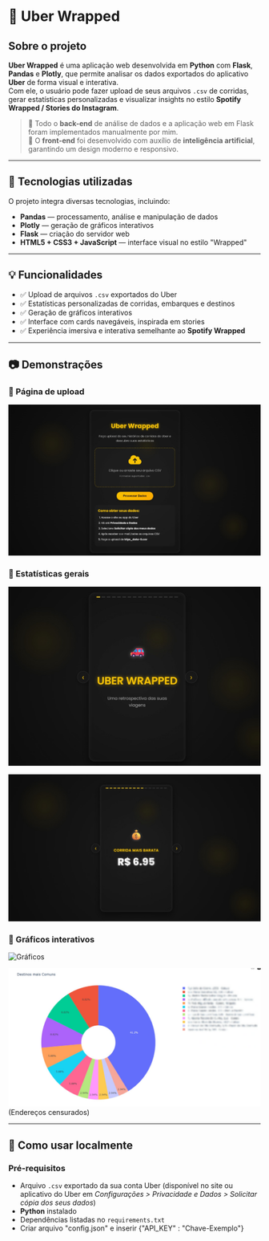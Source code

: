 # 🚗 Uber Wrapped

## Sobre o projeto

**Uber Wrapped** é uma aplicação web desenvolvida em **Python** com **Flask**, **Pandas** e **Plotly**, que permite analisar os dados exportados do aplicativo **Uber** de forma visual e interativa.  
Com ele, o usuário pode fazer upload de seus arquivos `.csv` de corridas, gerar estatísticas personalizadas e visualizar insights no estilo **Spotify Wrapped / Stories do Instagram**.

> 🔧 Todo o **back-end** de análise de dados e a aplicação web em Flask foram implementados manualmente por mim.  
> 🎨 O **front-end** foi desenvolvido com auxílio de **inteligência artificial**, garantindo um design moderno e responsivo.

---

## 🚀 Tecnologias utilizadas

O projeto integra diversas tecnologias, incluindo:

- **Pandas** — processamento, análise e manipulação de dados  
- **Plotly** — geração de gráficos interativos  
- **Flask** — criação do servidor web  
- **HTML5 + CSS3 + JavaScript** — interface visual no estilo "Wrapped"  

---

## 💡 Funcionalidades

- ✅ Upload de arquivos `.csv` exportados do Uber  
- ✅ Estatísticas personalizadas de corridas, embarques e destinos  
- ✅ Geração de gráficos interativos 
- ✅ Interface com cards navegáveis, inspirada em stories  
- ✅ Experiência imersiva e interativa semelhante ao **Spotify Wrapped**  

---

## 📷 Demonstrações

### 🔻 Página de upload  
![Upload](/exemplos/upload.jpeg)

### 🔻 Estatísticas gerais  
![Estatísticas](/exemplos/Gerais2.png)

![Estatísticas](/exemplos/Gerais.jpeg)

### 🔻 Gráficos interativos  
![Gráficos](/exemplos/Gráficos.jpeg)

![Gráficos](/exemplos/destinos.png)
(Endereços censurados)

---

## 🔄 Como usar localmente

### Pré-requisitos
- Arquivo `.csv` exportado da sua conta Uber (disponível no site ou aplicativo do Uber em *Configurações > Privacidade e Dados > Solicitar cópia dos seus dados*)  
- **Python** instalado  
- Dependências listadas no `requirements.txt`
- Criar arquivo "config.json" e inserir {"API_KEY" : "Chave-Exemplo"}
